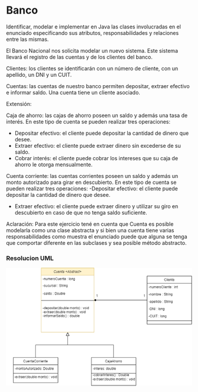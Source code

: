 
# Banco

Identificar, modelar e implementar en Java las clases involucradas en el enunciado especificando sus atributos, responsabilidades y relaciones entre las mismas.

El Banco Nacional nos solicita modelar un nuevo sistema. Este sistema llevará el registro de las cuentas y de los clientes del banco.

Clientes: los clientes se identificarán con un número de cliente, con un apellido, un DNI y un CUIT.

Cuentas: las cuentas de nuestro banco permiten depositar, extraer efectivo e informar saldo. Una cuenta tiene un cliente asociado.

Extensión:

Caja de ahorro: las cajas de ahorro poseen un saldo y además una tasa de interés. En este tipo de cuenta se pueden realizar tres operaciones:
- Depositar efectivo: el cliente puede depositar la cantidad de dinero que desee.
- Extraer efectivo: el cliente puede extraer dinero sin excederse de su saldo.
- Cobrar interés: el cliente puede cobrar los intereses que su caja de ahorro le otorga mensualmente.

Cuenta corriente: las cuentas corrientes poseen un saldo y además un monto autorizado para girar en descubierto. En este tipo de cuenta se pueden realizar tres operaciones:
-Depositar efectivo: el cliente puede depositar la cantidad de dinero que desee.
- Extraer efectivo: el cliente puede extraer dinero y utilizar su giro en descubierto en caso de que no tenga saldo suficiente.

Aclaración: Para este ejercicio tené en cuenta que Cuenta es posible modelarla como una clase abstracta y si bien una cuenta tiene varias responsabilidades como muestra el enunciado puede que alguna se tenga que comportar diferente en las subclases y sea posible método abstracto.

### Resolucion UML
![UML-Banco]( https://github.com/soymilidev/JAVA-I/blob/main/C11/C11-Mesa-Banco/img/UML-Banco.png )
